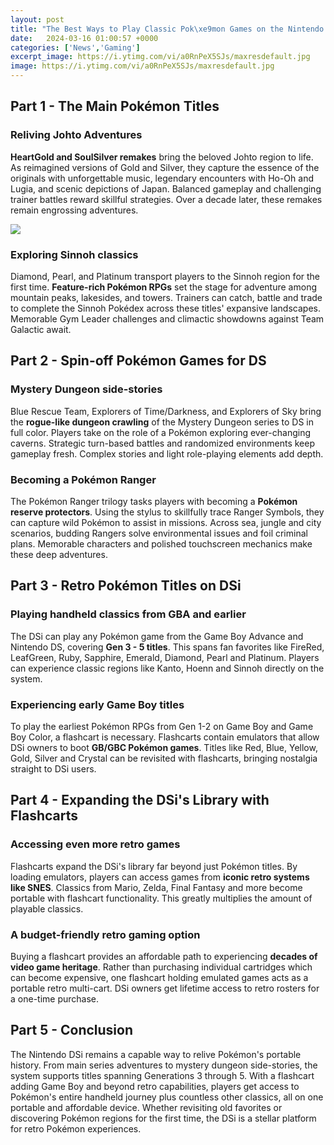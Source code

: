 ```yaml
---
layout: post
title: "The Best Ways to Play Classic Pok\xe9mon Games on the Nintendo DSi"
date:   2024-03-16 01:00:57 +0000
categories: ['News','Gaming']
excerpt_image: https://i.ytimg.com/vi/a0RnPeX5SJs/maxresdefault.jpg
image: https://i.ytimg.com/vi/a0RnPeX5SJs/maxresdefault.jpg
---
```


## Part 1 - The Main Pokémon Titles
### Reliving Johto Adventures 
**HeartGold and SoulSilver remakes** bring the beloved Johto region to life. As reimagined versions of Gold and Silver, they capture the essence of the originals with unforgettable music, legendary encounters with Ho-Oh and Lugia, and scenic depictions of Japan. Balanced gameplay and challenging trainer battles reward skillful strategies. Over a decade later, these remakes remain engrossing adventures.

![](https://i.ytimg.com/vi/a0RnPeX5SJs/maxresdefault.jpg)
### Exploring Sinnoh classics
Diamond, Pearl, and Platinum transport players to the Sinnoh region for the first time. **Feature-rich Pokémon RPGs** set the stage for adventure among mountain peaks, lakesides, and towers. Trainers can catch, battle and trade to complete the Sinnoh Pokédex across these titles' expansive landscapes. Memorable Gym Leader challenges and climactic showdowns against Team Galactic await.
## Part 2 - Spin-off Pokémon Games for DS 
### Mystery Dungeon side-stories 
Blue Rescue Team, Explorers of Time/Darkness, and Explorers of Sky bring the **rogue-like dungeon crawling** of the Mystery Dungeon series to DS in full color. Players take on the role of a Pokémon exploring ever-changing caverns. Strategic turn-based battles and randomized environments keep gameplay fresh. Complex stories and light role-playing elements add depth.
### Becoming a Pokémon Ranger 
The Pokémon Ranger trilogy tasks players with becoming a **Pokémon reserve protectors**. Using the stylus to skillfully trace Ranger Symbols, they can capture wild Pokémon to assist in missions. Across sea, jungle and city scenarios, budding Rangers solve environmental issues and foil criminal plans. Memorable characters and polished touchscreen mechanics make these deep adventures.
## Part 3 - Retro Pokémon Titles on DSi
### Playing handheld classics from GBA and earlier  
The DSi can play any Pokémon game from the Game Boy Advance and Nintendo DS, covering **Gen 3 - 5 titles**. This spans fan favorites like FireRed, LeafGreen, Ruby, Sapphire, Emerald, Diamond, Pearl and Platinum. Players can experience classic regions like Kanto, Hoenn and Sinnoh directly on the system.
### Experiencing early Game Boy titles  
To play the earliest Pokémon RPGs from Gen 1-2 on Game Boy and Game Boy Color, a flashcart is necessary. Flashcarts contain emulators that allow DSi owners to boot **GB/GBC Pokémon games**. Titles like Red, Blue, Yellow, Gold, Silver and Crystal can be revisited with flashcarts, bringing nostalgia straight to DSi users.
## Part 4 - Expanding the DSi's Library with Flashcarts 
### Accessing even more retro games  
Flashcarts expand the DSi's library far beyond just Pokémon titles. By loading emulators, players can access games from **iconic retro systems like SNES**. Classics from Mario, Zelda, Final Fantasy and more become portable with flashcart functionality. This greatly multiplies the amount of playable classics.
### A budget-friendly retro gaming option
Buying a flashcart provides an affordable path to experiencing **decades of video game heritage**. Rather than purchasing individual cartridges which can become expensive, one flashcart holding emulated games acts as a portable retro multi-cart. DSi owners get lifetime access to retro rosters for a one-time purchase.
## Part 5 - Conclusion 
The Nintendo DSi remains a capable way to relive Pokémon's portable history. From main series adventures to mystery dungeon side-stories, the system supports titles spanning Generations 3 through 5. With a flashcart adding Game Boy and beyond retro capabilities, players get access to Pokémon's entire handheld journey plus countless other classics, all on one portable and affordable device. Whether revisiting old favorites or discovering Pokémon regions for the first time, the DSi is a stellar platform for retro Pokémon experiences.